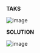 **TAKS**

![image](https://github.com/Ireal-ai/SQLAcademyTaskSolution/assets/82309024/c22e290c-0fe6-421b-9de2-fe0dbd7a4d45)

**SOLUTION**

![image](https://github.com/Ireal-ai/SQLAcademyTaskSolution/assets/82309024/59b459cd-dc1f-4008-9624-774dbd20a3fb)
